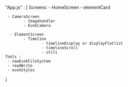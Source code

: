 

"App.js" : [
    Screens:
     - HomeScreen
            - elementCard

     - CameraScreen
            - Imagehandler
            - EvokCamera 

      - ElementScreen
            - Timeline
                    - timelineDisplay or displayFlatlist
                    - timelineScroll
                    - utils 
    Tools : 
     - newEvokFileSystem
     - readWrite
     - evokStyles 
]


